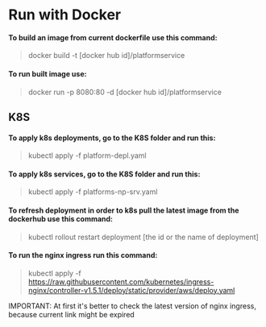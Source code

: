# Run with Docker

#### To build an image from current dockerfile use this command:

> docker build -t [docker hub id]/platformservice

#### To run built image use:

> docker run -p 8080:80 -d [docker hub id]/platformservice

## K8S

#### To apply k8s deployments, go to the K8S folder and run this:

> kubectl apply -f platform-depl.yaml

#### To apply k8s services, go to the K8S folder and run this:

> kubectl apply -f platforms-np-srv.yaml

#### To refresh deployment in order to k8s pull the latest image from the dockerhub use this command:

> kubectl rollout restart deployment [the id or the name of deployment]

#### To run the nginx ingress run this command:

> kubectl apply
> -f https://raw.githubusercontent.com/kubernetes/ingress-nginx/controller-v1.5.1/deploy/static/provider/aws/deploy.yaml

IMPORTANT: At first it's better to check the latest version of nginx ingress, because current link might be expired 